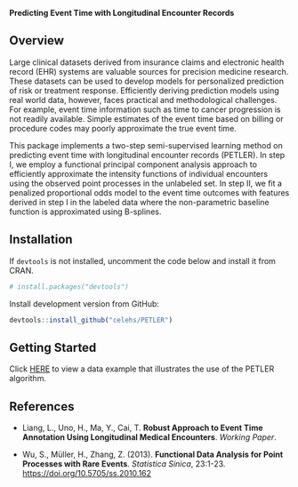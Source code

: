 __Predicting Event Time with Longitudinal Encounter Records__

## Overview

Large clinical datasets derived from insurance claims and electronic health record (EHR) systems are valuable sources for precision medicine research. These datasets can be used to develop models for personalized prediction of risk or treatment response. Efficiently deriving
prediction models using real world data, however, faces practical and methodological challenges. For example, event time information such as time to cancer progression is not readily available. Simple estimates of the event time based on billing or procedure codes may poorly approximate the true event time.

This package implements a two-step semi-supervised learning method on predicting event time with longitudinal encounter records (PETLER). In step I, we employ a functional principal component analysis approach to efficiently approximate the intensity functions of individual encounters using the observed point processes in the unlabeled set. In step II, we fit a penalized proportional odds model to the event time outcomes with features derived in step I in the labeled data where the non-parametric baseline function is approximated using B-splines. 

## Installation

If `devtools` is not installed, uncomment the code below and install it from CRAN.

``` r
# install.packages("devtools")
```

Install development version from GitHub:

``` r
devtools::install_github("celehs/PETLER")
```

## Getting Started

Click [HERE](https://celehs.github.com/PETLER/demo/example.html) to view a data example that illustrates the use of the PETLER algorithm.

## References

- Liang, L., Uno, H., Ma, Y., Cai, T. __Robust Approach to Event Time Annotation
Using Longitudinal Medical Encounters__. _Working Paper_.

- Wu, S., Müller, H., Zhang, Z. (2013). __Functional Data Analysis for Point Processes with Rare Events__. _Statistica Sinica_, 23:1-23. <https://doi.org/10.5705/ss.2010.162>
